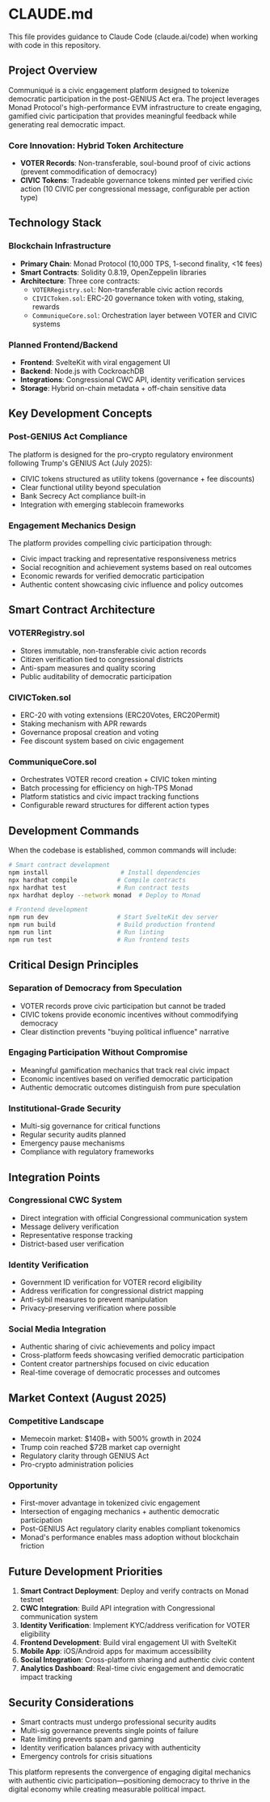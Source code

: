 # CLAUDE.md

This file provides guidance to Claude Code (claude.ai/code) when working with code in this repository.

## Project Overview

Communiqué is a civic engagement platform designed to tokenize democratic participation in the post-GENIUS Act era. The project leverages Monad Protocol's high-performance EVM infrastructure to create engaging, gamified civic participation that provides meaningful feedback while generating real democratic impact.

### Core Innovation: Hybrid Token Architecture
- **VOTER Records**: Non-transferable, soul-bound proof of civic actions (prevent commodification of democracy)
- **CIVIC Tokens**: Tradeable governance tokens minted per verified civic action (10 CIVIC per congressional message, configurable per action type)

## Technology Stack

### Blockchain Infrastructure
- **Primary Chain**: Monad Protocol (10,000 TPS, 1-second finality, <1¢ fees)
- **Smart Contracts**: Solidity 0.8.19, OpenZeppelin libraries
- **Architecture**: Three core contracts:
  - `VOTERRegistry.sol`: Non-transferable civic action records
  - `CIVICToken.sol`: ERC-20 governance token with voting, staking, rewards
  - `CommuniqueCore.sol`: Orchestration layer between VOTER and CIVIC systems

### Planned Frontend/Backend
- **Frontend**: SvelteKit with viral engagement UI
- **Backend**: Node.js with CockroachDB
- **Integrations**: Congressional CWC API, identity verification services
- **Storage**: Hybrid on-chain metadata + off-chain sensitive data

## Key Development Concepts

### Post-GENIUS Act Compliance
The platform is designed for the pro-crypto regulatory environment following Trump's GENIUS Act (July 2025):
- CIVIC tokens structured as utility tokens (governance + fee discounts)
- Clear functional utility beyond speculation
- Bank Secrecy Act compliance built-in
- Integration with emerging stablecoin frameworks

### Engagement Mechanics Design
The platform provides compelling civic participation through:
- Civic impact tracking and representative responsiveness metrics
- Social recognition and achievement systems based on real outcomes
- Economic rewards for verified democratic participation
- Authentic content showcasing civic influence and policy outcomes

## Smart Contract Architecture

### VOTERRegistry.sol
- Stores immutable, non-transferable civic action records
- Citizen verification tied to congressional districts
- Anti-spam measures and quality scoring
- Public auditability of democratic participation

### CIVICToken.sol
- ERC-20 with voting extensions (ERC20Votes, ERC20Permit)
- Staking mechanism with APR rewards
- Governance proposal creation and voting
- Fee discount system based on civic engagement

### CommuniqueCore.sol
- Orchestrates VOTER record creation + CIVIC token minting
- Batch processing for efficiency on high-TPS Monad
- Platform statistics and civic impact tracking functions
- Configurable reward structures for different action types

## Development Commands

When the codebase is established, common commands will include:

```bash
# Smart contract development
npm install                    # Install dependencies
npx hardhat compile           # Compile contracts
npx hardhat test              # Run contract tests
npx hardhat deploy --network monad  # Deploy to Monad

# Frontend development
npm run dev                   # Start SvelteKit dev server
npm run build                 # Build production frontend
npm run lint                  # Run linting
npm run test                  # Run frontend tests
```

## Critical Design Principles

### Separation of Democracy from Speculation
- VOTER records prove civic participation but cannot be traded
- CIVIC tokens provide economic incentives without commodifying democracy
- Clear distinction prevents "buying political influence" narrative

### Engaging Participation Without Compromise
- Meaningful gamification mechanics that track real civic impact
- Economic incentives based on verified democratic participation
- Authentic democratic outcomes distinguish from pure speculation

### Institutional-Grade Security
- Multi-sig governance for critical functions
- Regular security audits planned
- Emergency pause mechanisms
- Compliance with regulatory frameworks

## Integration Points

### Congressional CWC System
- Direct integration with official Congressional communication system
- Message delivery verification
- Representative response tracking
- District-based user verification

### Identity Verification
- Government ID verification for VOTER record eligibility
- Address verification for congressional district mapping
- Anti-sybil measures to prevent manipulation
- Privacy-preserving verification where possible

### Social Media Integration
- Authentic sharing of civic achievements and policy impact
- Cross-platform feeds showcasing verified democratic participation
- Content creator partnerships focused on civic education
- Real-time coverage of democratic processes and outcomes

## Market Context (August 2025)

### Competitive Landscape
- Memecoin market: $140B+ with 500% growth in 2024
- Trump coin reached $72B market cap overnight
- Regulatory clarity through GENIUS Act
- Pro-crypto administration policies

### Opportunity
- First-mover advantage in tokenized civic engagement
- Intersection of engaging mechanics + authentic democratic participation
- Post-GENIUS Act regulatory clarity enables compliant tokenomics
- Monad's performance enables mass adoption without blockchain friction

## Future Development Priorities

1. **Smart Contract Deployment**: Deploy and verify contracts on Monad testnet
2. **CWC Integration**: Build API integration with Congressional communication system
3. **Identity Verification**: Implement KYC/address verification for VOTER eligibility
4. **Frontend Development**: Build viral engagement UI with SvelteKit
5. **Mobile App**: iOS/Android apps for maximum accessibility
6. **Social Integration**: Cross-platform sharing and authentic civic content
7. **Analytics Dashboard**: Real-time civic engagement and democratic impact tracking

## Security Considerations

- Smart contracts must undergo professional security audits
- Multi-sig governance prevents single points of failure
- Rate limiting prevents spam and gaming
- Identity verification balances privacy with authenticity
- Emergency controls for crisis situations

This platform represents the convergence of engaging digital mechanics with authentic civic participation—positioning democracy to thrive in the digital economy while creating measurable political impact.